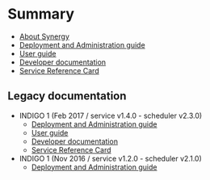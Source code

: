 # Summary

* [About Synergy](README.md)
* [Deployment and Administration guide](doc/admin.md)
* [User guide](doc/user-guide.md)
* [Developer documentation](doc/developer.md)
* [Service Reference Card](doc/service_reference_card.md)

## Legacy documentation
* INDIGO 1 (Feb 2017 / service v1.4.0 - scheduler v2.3.0)
    * [Deployment and Administration guide](legacy/indigo1_feb-2017/admin.md)
    * [User guide](legacy/indigo1_feb-2017/user-guide.md)
    * [Developer documentation](legacy/indigo1_feb-2017/developer.md)
    * [Service Reference Card](legacy/indigo1_feb-2017/service_reference_card.md)
* INDIGO 1 (Nov 2016 / service v1.2.0 - scheduler v2.1.0)
    * [Deployment and Administration guide](legacy/indigo1_nov-2016/admin.md)
